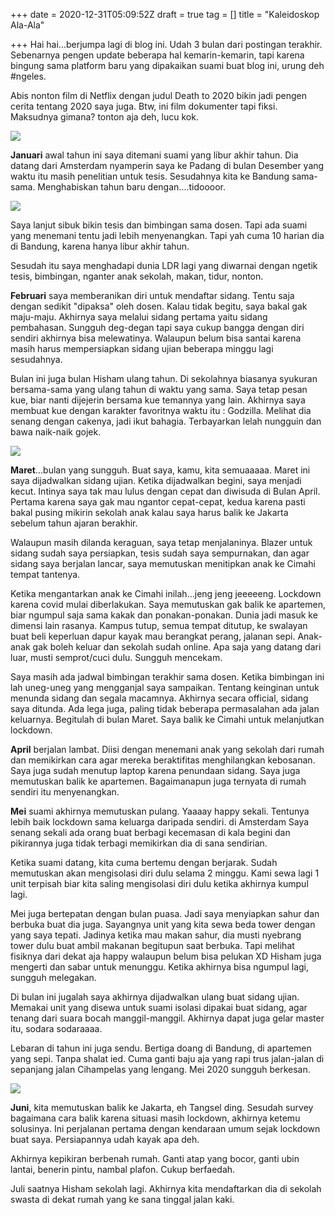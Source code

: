 +++
date = 2020-12-31T05:09:52Z
draft = true
tag = []
title = "Kaleidoskop Ala-Ala"

+++
Hai hai...berjumpa lagi di blog ini. Udah 3 bulan dari postingan terakhir. Sebenarnya pengen update beberapa hal kemarin-kemarin, tapi karena bingung sama platform baru yang dipakaikan suami buat blog ini, urung deh #ngeles.

Abis nonton film di Netflix dengan judul Death to 2020 bikin jadi pengen cerita tentang 2020 saya juga. Btw, ini film dokumenter tapi fiksi. Maksudnya gimana? tonton aja deh, lucu kok. 

![](/img/uploads/download-1.jpeg)

**Januari** awal tahun ini saya ditemani suami yang libur akhir tahun. Dia datang dari Amsterdam nyamperin saya ke Padang di bulan Desember yang waktu itu masih penelitian untuk tesis. Sesudahnya kita ke Bandung sama-sama. Menghabiskan tahun baru dengan....tidoooor. 

![](/img/uploads/photo_2020-12-31-19-46-50.jpeg)

Saya lanjut sibuk bikin tesis dan bimbingan sama dosen. Tapi ada suami yang menemani tentu jadi lebih menyenangkan. Tapi yah cuma 10 harian dia di Bandung, karena hanya libur akhir tahun. 

Sesudah itu saya menghadapi dunia LDR lagi yang diwarnai dengan ngetik tesis, bimbingan, nganter anak sekolah, makan, tidur, nonton. 

**Februari** saya memberanikan diri untuk mendaftar sidang. Tentu saja dengan sedikit "dipaksa" oleh dosen. Kalau tidak begitu, saya bakal gak maju-maju. Akhirnya saya melalui sidang pertama yaitu sidang pembahasan. Sungguh deg-degan tapi saya cukup bangga dengan diri sendiri akhirnya bisa melewatinya. Walaupun belum bisa santai karena masih harus mempersiapkan sidang ujian beberapa minggu lagi sesudahnya. 

Bulan ini juga bulan Hisham ulang tahun. Di sekolahnya biasanya syukuran bersama-sama yang ulang tahun di waktu yang sama. Saya tetap pesan kue, biar nanti dijejerin bersama kue temannya yang lain. Akhirnya saya membuat kue dengan karakter favoritnya waktu itu : Godzilla. Melihat dia senang dengan cakenya, jadi ikut bahagia. Terbayarkan lelah nungguin dan bawa naik-naik gojek. 

![](/img/uploads/photo_2020-12-31-19-54-34.jpeg)

**Maret**...bulan yang sungguh. Buat saya, kamu, kita semuaaaaa. Maret ini saya dijadwalkan sidang ujian. Ketika dijadwalkan begini, saya menjadi kecut. Intinya saya tak mau lulus dengan cepat dan diwisuda di Bulan April. Pertama karena saya gak mau ngantor cepat-cepat, kedua karena pasti bakal pusing mikirin sekolah anak kalau saya harus balik ke Jakarta sebelum tahun ajaran berakhir. 

Walaupun masih dilanda keraguan, saya tetap menjalaninya. Blazer untuk sidang sudah saya persiapkan, tesis sudah saya sempurnakan, dan agar sidang saya berjalan lancar, saya memutuskan menitipkan anak ke Cimahi tempat tantenya. 

Ketika mengantarkan anak ke Cimahi inilah...jeng jeng jeeeeeng. Lockdown karena covid mulai diberlakukan. Saya memutuskan gak balik ke apartemen, biar ngumpul saja sama kakak dan ponakan-ponakan. Dunia jadi masuk ke dimensi lain rasanya. Kampus tutup, semua tempat ditutup, ke swalayan buat beli keperluan dapur kayak mau berangkat perang, jalanan sepi. Anak-anak gak boleh keluar dan sekolah sudah online. Apa saja yang datang dari luar, musti semprot/cuci dulu. Sungguh mencekam.

Saya masih ada jadwal bimbingan terakhir sama dosen. Ketika bimbingan ini lah uneg-uneg yang mengganjal saya sampaikan. Tentang keinginan untuk menunda sidang dan segala macamnya. Akhirnya secara official, sidang saya ditunda. Ada lega juga, paling tidak beberapa permasalahan ada jalan keluarnya. Begitulah di bulan Maret. Saya balik ke Cimahi untuk melanjutkan lockdown. 

**April** berjalan lambat. Diisi dengan menemani anak yang sekolah dari rumah dan memikirkan cara agar mereka beraktifitas menghilangkan kebosanan. Saya juga sudah menutup laptop karena penundaan sidang. Saya juga memutuskan balik ke apartemen. Bagaimanapun juga ternyata di rumah sendiri itu menyenangkan. 

**Mei** suami akhirnya memutuskan pulang.  Yaaaay happy sekali. Tentunya lebih baik lockdown sama keluarga daripada sendiri. di Amsterdam Saya senang sekali ada orang buat berbagi kecemasan di kala begini dan pikirannya juga tidak terbagi memikirkan dia di sana sendirian. 

Ketika suami datang, kita cuma bertemu dengan berjarak. Sudah memutuskan akan mengisolasi diri dulu selama 2 minggu. Kami sewa lagi 1 unit terpisah biar kita saling mengisolasi diri dulu ketika akhirnya kumpul lagi. 

Mei juga bertepatan dengan bulan puasa. Jadi saya menyiapkan sahur dan berbuka buat dia juga. Sayangnya unit yang kita sewa beda tower dengan yang saya tepati. Jadinya ketika mau makan sahur, dia musti nyebrang tower dulu buat ambil makanan begitupun saat berbuka. Tapi melihat fisiknya dari dekat aja happy walaupun belum bisa pelukan XD Hisham juga mengerti dan sabar untuk menunggu. Ketika akhirnya bisa ngumpul lagi, sungguh melegakan. 

Di bulan ini jugalah saya akhirnya dijadwalkan ulang buat sidang ujian. Memakai unit yang disewa untuk suami isolasi dipakai buat sidang, agar tenang dari suara bocah manggil-manggil. Akhirnya dapat juga gelar master itu, sodara sodaraaaa. 

Lebaran di tahun ini juga sendu. Bertiga doang di Bandung, di apartemen yang sepi. Tanpa shalat ied. Cuma ganti baju aja yang rapi trus jalan-jalan di sepanjang jalan Cihampelas yang lengang. Mei 2020 sungguh berkesan. 

![](/img/uploads/photo_2020-12-31-22-17-49.jpeg)

**Juni**, kita memutuskan balik ke Jakarta, eh Tangsel ding. Sesudah survey bagaimana cara balik karena situasi masih lockdown, akhirnya ketemu solusinya. Ini perjalanan pertama dengan kendaraan umum sejak lockdown buat saya. Persiapannya udah kayak apa deh. 

Akhirnya kepikiran berbenah rumah. Ganti atap yang bocor, ganti ubin lantai, benerin pintu, nambal plafon. Cukup berfaedah. 

Juli saatnya Hisham sekolah lagi. Akhirnya kita mendaftarkan dia di sekolah swasta di dekat rumah yang ke sana tinggal jalan kaki. 